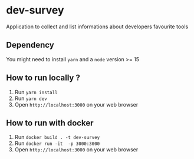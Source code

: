 # dev-survey

Application to collect and list informations about developers favourite tools

## Dependency

You might need to install `yarn` and a `node` version >= 15

## How to run locally ?

1. Run `yarn install`
2. Run `yarn dev`
3. Open `http://localhost:3000` on your web browser

## How to run with docker

1. Run `docker build . -t dev-survey`
2. Run `docker run -it  -p 3000:3000`
3. Open `http://localhost:3000` on your web browser
